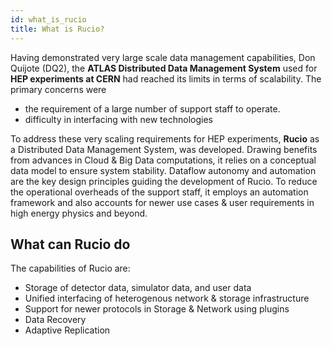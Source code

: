 ```yaml
---
id: what_is_rucio
title: What is Rucio?
---
```


Having demonstrated very large scale data management capabilities, Don Quijote
(DQ2), the **ATLAS Distributed Data Management System** used for **HEP
experiments at CERN** had reached its limits in terms of scalability. The
primary concerns were

- the requirement of a large number of support staff to operate.
- difficulty in interfacing with new technologies

To address these very scaling requirements for HEP experiments, **Rucio** as a
Distributed Data Management System, was developed. Drawing benefits from
advances in Cloud & Big Data computations, it relies on a conceptual data model
to ensure system stability. Dataflow autonomy and automation are the key design
principles guiding the development of Rucio. To reduce the operational overheads
of the support staff, it employs an automation framework and also accounts for
newer use cases & user requirements in high energy physics and beyond.

## What can Rucio do

The capabilities of Rucio are:

- Storage of detector data, simulator data, and user data
- Unified interfacing of heterogenous network & storage infrastructure
- Support for newer protocols in Storage & Network using plugins
- Data Recovery
- Adaptive Replication
